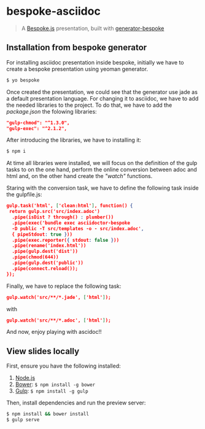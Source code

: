 # bespoke-asciidoc
> A [Bespoke.js](http://markdalgleish.com/projects/bespoke.js) presentation, built with [generator-bespoke](https://github.com/markdalgleish/generator-bespoke)

## Installation from bespoke generator

For installing asciidoc presentation inside bespoke, initially we have to create a bespoke presentation using yeoman generator. 

```bash
$ yo bespoke
```

Once created the presentation, we could see that the generator use jade as a default presentation language. For changing it to asciidoc, we have to add the needed libraries to the project. To do that, we have to add the *package.json* the folowing libraries: 

```json
"gulp-chmod": "^1.3.0",
"gulp-exec": "^2.1.2",
```

After introducing the libraries, we have to installing it: 

```bash
$ npm i
```

At time all libraries were installed, we will focus on the definition of the gulp tasks to on the one hand, perform the online conversion between adoc and html and, on the other hand create the *"watch"* functions. 

Staring with the conversion task, we have to define the following task inside the gulpfile.js:

```json
gulp.task('html', ['clean:html'], function() {
 return gulp.src('src/index.adoc')
  .pipe(isDist ? through() : plumber())
  .pipe(exec('bundle exec asciidoctor-bespoke
  -D public -T src/templates -o - src/index.adoc',
  { pipeStdout: true }))
  .pipe(exec.reporter({ stdout: false }))
  .pipe(rename('index.html'))
  .pipe(gulp.dest('dist'))
  .pipe(chmod(644))
  .pipe(gulp.dest('public'))
  .pipe(connect.reload());
});
```

Finally, we have to replace the following task: 

```json
gulp.watch('src/**/*.jade', ['html']);
```

with

```json
gulp.watch('src/**/*.adoc', ['html']);
```

And now, enjoy playing with ascidoc!!

## View slides locally

First, ensure you have the following installed:

1. [Node.js](http://nodejs.org)
2. [Bower](http://bower.io): `$ npm install -g bower`
3. [Gulp](http://gulpjs.com): `$ npm install -g gulp`

Then, install dependencies and run the preview server:

```bash
$ npm install && bower install
$ gulp serve
```
